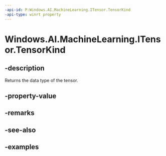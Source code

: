 ```yaml
---
-api-id: P:Windows.AI.MachineLearning.ITensor.TensorKind
-api-type: winrt property
---
```


<!-- Property syntax.
public TensorKind TensorKind { get; }
-->

# Windows.AI.MachineLearning.ITensor.TensorKind

## -description
Returns the data type of the tensor.
## -property-value

## -remarks

## -see-also

## -examples
